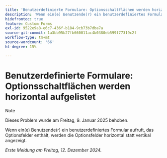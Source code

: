 ```yaml
---
title: 'Benutzerdefinierte Formulare: Optionsschaltflächen werden horizontal aufgelistet'
description: 'Wenn ein(e) Benutzende(r) ein benutzerdefiniertes Formular aufruft, das Optionsfelder enthält, werden die Optionsfelder horizontal statt vertikal angezeigt. '
hidefromtoc: true
feature: Custom Forms
exl-id: 9522e9a8-e6c7-436f-b184-9cb73b7dba7a
source-git-commit: 1a3bb95b27fb660011ac4b0380eb599f77319c2f
workflow-type: tm+mt
source-wordcount: '66'
ht-degree: 15%

---
```


# Benutzerdefinierte Formulare: Optionsschaltflächen werden horizontal aufgelistet

>[!NOTE]
>
>Dieses Problem wurde am Freitag, 9. Januar 2025 behoben.

Wenn ein(e) Benutzende(r) ein benutzerdefiniertes Formular aufruft, das Optionsfelder enthält, werden die Optionsfelder horizontal statt vertikal angezeigt.

_Erste Meldung am Freitag, 12. Dezember 2024._
